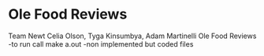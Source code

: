 # Ole Food Reviews


Team Newt
Celia Olson, Tyga Kinsumbya, Adam Martinelli
Ole Food Reviews
-to run
	call make a.out
-non implemented but coded files
	
